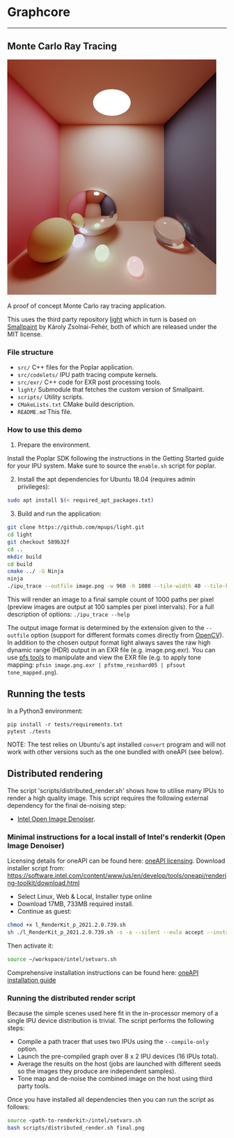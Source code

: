 # Graphcore

---
## Monte Carlo Ray Tracing

![Example output image](images/example.png)

A proof of concept Monte Carlo ray tracing application.

This uses the third party repository [light](https://github.com/mpups/light) which in turn is based on [Smallpaint](https://users.cg.tuwien.ac.at/zsolnai/gfx/smallpaint/) by Károly Zsolnai-Fehér, both of which are released under the MIT license.

### File structure

* `src/` C++ files for the Poplar application.
* `src/codelets/` IPU path tracing compute kernels.
* `src/exr/` C++ code for EXR post processing tools.
* `light/` Submodule that fetches the custom version of Smallpaint.
* `scripts/` Utility scripts.
* `CMakeLists.txt` CMake build description.
* `README.md` This file.

### How to use this demo

1. Prepare the environment.

Install the Poplar SDK following the instructions in the Getting Started guide for your IPU system. Make sure to source the `enable.sh` script for poplar.

2. Install the apt dependencies for Ubuntu 18.04 (requires admin privileges):

```bash
sudo apt install $(< required_apt_packages.txt)
```

3. Build and run the application:

```bash
git clone https://github.com/mpups/light.git
cd light
git checkout 589b32f
cd ..
mkdir build
cd build
cmake ../ -G Ninja
ninja
./ipu_trace --outfile image.png -w 960 -h 1080 --tile-width 40 --tile-height 18 --samples 1000 --samples-per-step 100 --ipus 1
```

This will render an image to a final sample count of 1000 paths per pixel (preview images are output at 100 samples per pixel intervals). For a full description of options: `./ipu_trace --help`

The output image format is determined by the extension given to the `--outfile` option (support for different formats comes directly from [OpenCV](https://opencv.org/)). In addition to the chosen output format light always saves the raw high dynamic range (HDR) output in an EXR file (e.g. image.png.exr). You can use [pfs tools](http://pfstools.sourceforge.net) to manipulate and view the EXR file (e.g. to apply tone mapping: `pfsin image.png.exr | pfstmo_reinhard05 | pfsout tone_mapped.png`).

## Running the tests

In a Python3 environment:
```
pip install -r tests/requirements.txt
pytest ./tests
```

NOTE: The test relies on Ubuntu's apt installed `convert` program and will not work with other versions such as the one bundled with oneAPI (see below).

## Distributed rendering

The script 'scripts/distributed_render.sh' shows how to utilise many IPUs to render a high quality image. This script requires the following external dependency for the final de-noising step:
* [Intel Open Image Denoiser](https://www.openimagedenoise.org/).

### Minimal instructions for a local install of Intel's renderkit (Open Image Denoiser)

Licensing details for oneAPI can be found here: [oneAPI licensing](https://software.intel.com/content/www/us/en/develop/articles/free-intel-software-developer-tools.html).
Download installer script from: https://software.intel.com/content/www/us/en/develop/tools/oneapi/rendering-toolkit/download.html

* Select Linux, Web & Local, Installer type online
* Download 17MB, 733MB required install.
* Continue as guest:
```bash
chmod +x l_RenderKit_p_2021.2.0.739.sh
sh ./l_RenderKit_p_2021.2.0.739.sh -s -a --silent --eula accept --install-dir ~/workspace/intel
```

Then activate it:
```bash
source ~/workspace/intel/setvars.sh
```

Comprehensive installation instructions can be found here: [oneAPI installation guide](https://software.intel.com/content/www/us/en/develop/documentation/installation-guide-for-intel-oneapi-toolkits-linux/top.html)

### Running the distributed render script

Because the simple scenes used here fit in the in-processor memory of a single IPU device distribution is trivial. The script performs the following steps:
* Compile a path tracer that uses two IPUs using the `--compile-only` option.
* Launch the pre-compiled graph over 8 x 2 IPU devices (16 IPUs total).
* Average the results on the host (jobs are launched with different seeds so the images they produce are independent samples).
* Tone map and de-noise the combined image on the host using third party tools.

Once you have installed all dependencies then you can run the script as follows:
```bash
source <path-to-renderkit>/intel/setvars.sh
bash scripts/distributed_render.sh final.png
```

